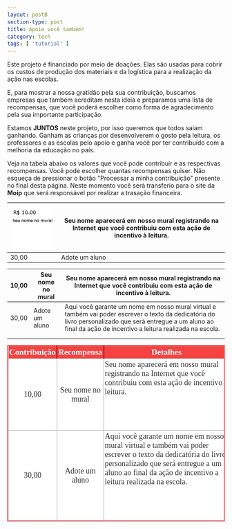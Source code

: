 ```yaml
---
layout: postB
section-type: post
title: Apoie você também!
category: tech
tags: [ 'tutorial' ]
---
```


Este projeto é financiado por meio de doações. Elas são usadas para cobrir os custos de produção dos materiais e da logística para a realização da ação nas escolas. 

E, para mostrar a nossa gratidão pela sua contribuição, buscamos empresas que também acreditam nesta ideia e preparamos uma lista de recompensas, que você poderá escolher como forma de agradecimento pela sua importante participação.

Estamos <b>JUNTOS</b> neste projeto, por isso queremos que todos saiam ganhando. Ganham as crianças por desenvolverem o gosto pela leitura, os professores e as escolas pelo apoio e ganha você por ter contribuído com a melhoria da educação no país.

Veja na tabela abaixo os valores que você pode contribuir e as respectivas recompensas. Você pode escolher quantas recompensas quiser. Não esqueça de pressionar o botão "Processar a minha contribuição" presente no final desta página. Neste momento você será transferio para o site da <b>Moip</b> que será responsável por realizar a trasação financeira.


| ![Nome no mural](/cart/10.png)| Seu nome aparecerá em nosso mural registrando na Internet que você contribuiu com esta ação de incentivo à leitura. |
|-------|-------------------|
| 30,00 | Adote um aluno    |

| 10,00 | Seu nome no mural | Seu nome aparecerá em nosso mural registrando na Internet que você contribuiu com esta ação de incentivo à leitura.                                                                                                  |
|-------|-------------------|----------------------------------------------------------------------------------------------------------------------------------------------------------------------------------------------------------------------|
| 30,00 | Adote um aluno    | Aqui você garante um nome em nosso mural virtual e também vai poder escrever o texto da dedicatória do livro personalizado que será entregue a um aluno ao final da ação de incentivo a leitura realizada na escola. |
|       |                   |                                                                                                                                                                                                                      |
|       |                   |                                                                                                                                                                                                                      |

<style>
table.redTable {
  border: 2px solid #F54242;
  background-color: #FFFFFF;
  width: 100%;
  text-align: center;
  border-collapse: collapse;
}
table.redTable td, table.redTable th {
  border: 1px solid #AAAAAA;
  padding: 3px 2px;
}
table.redTable tbody td {
  font-family: "Verdana, Sans-serif";
  font-size: 18px;
  color: #333333;
}
table.redTable tr:nth-child(even) {
  background: #FFFFFF;
}
table.redTable thead {
  background: #F54242;
}
table.redTable thead th {
  font-size: 19px;
  font-weight: bold;
  color: #FFFFFF;
  text-align: center;
  border-left: 2px solid #A40808;
  font-family: "Verdana, Sans-serif";
}
table.redTable thead th:first-child {
  border-left: none;
}

table.redTable tfoot td {
  font-size: 13px;
}
table.redTable tfoot .links {
  text-align: right;
}
table.redTable tfoot .links a{
  display: inline-block;
  background: #FFFFFF;
  color: #A40808;
  padding: 2px 8px;
  border-radius: 5px;
}
</style>

<table class="redTable">
<thead>
<tr>
    <th>Contribuição</th>
    <th>Recompensa</th>
    <th>Detalhes</th>
</tr>
</thead>
<tbody>
<tr>
    <td>10,00</td><td>Seu nome no mural</td><td align="left">Seu nome aparecerá em nosso mural registrando na Internet que você contribuiu com esta ação de incentivo à leitura.<br>
    <iframe src="/cart/escolher.html?item=1" width="285" height="70" style="border:none;overflow:hidden;background: #FFFFFF" scrolling="no" frameborder="0" allowTransparency="true" allow="encrypted-media"></iframe></td>
</tr><tr>
    <td>30,00</td><td>Adote um aluno</td><td align="left">Aqui você garante um nome em nosso mural virtual e também vai poder escrever o texto da dedicatória do livro personalizado que será entregue a um aluno ao final da ação de incentivo a leitura realizada na escola.<br> 
        <iframe src="/cart/escolher.html?item=2" width="285" height="70" style="border:none;overflow:hidden;background: #FFFFFF" scrolling="no" frameborder="0" allowTransparency="true" allow="encrypted-media"></td>
</tr><tr>
    <td>cell1_3</td><td>cell2_3</td><td align="left">cell3_3</td>
</tr><tr>
    <td>cell1_4</td><td>cell2_4</td><td align="left">cell3_4</td>
</tr><tr>
    <td>cell1_5</td><td>cell2_5</td><td align="left">cell3_5</td>
</tr>
</tbody>
</table>

<center>
<a href="https://www.moip.com.br/ProcessShoppingCart.do?method=view&id=info@aprender.digital">
<img src="/cart/bprocessar.png" border="0">
</a>
</center>


